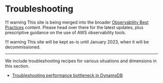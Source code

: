 # Troubleshooting

!!! warning
    This site is being merged into the broader [Observability Best Practices](https://aws-observability.github.io/observability-best-practices/recipes/) content. Please head over there for the latest updates, plus prescriptive guidance on the use of AWS observability tools.

!!! warning
    This site will be kept as-is until January 2023, when it will be decommissioned.

***

We include troubleshooting recipes for various situations and dimensions in this section.

- [Troubleshooting performance bottleneck in DynamoDB][ddb-troubleshooting]


[ddb-troubleshooting]: https://observability.workshop.aws/en/scaleup.html

